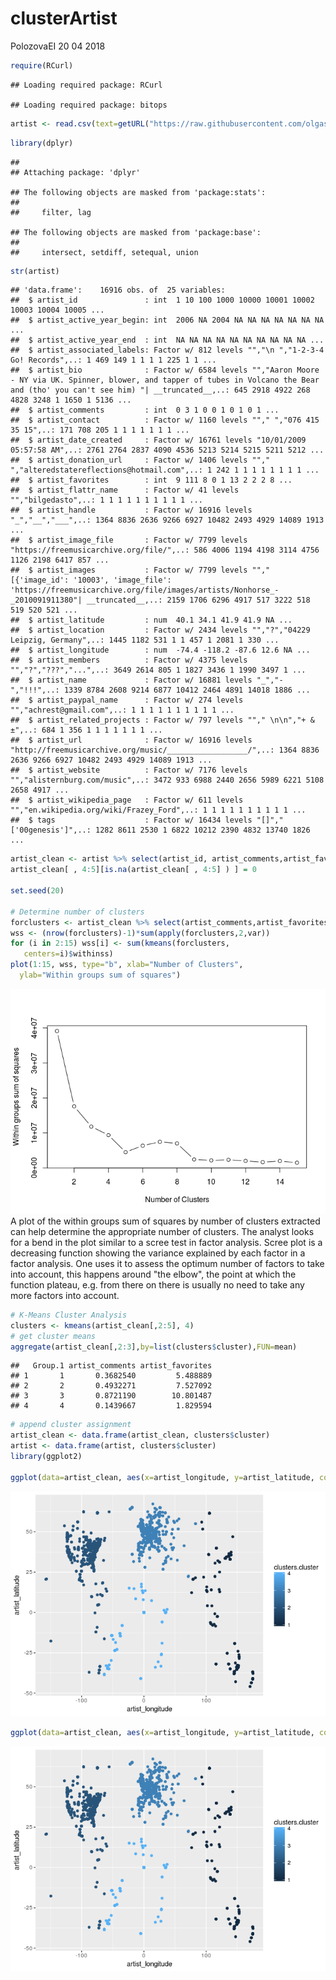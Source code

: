 clusterArtist
================
PolozovaEI
20 04 2018

``` r
require(RCurl)
```

    ## Loading required package: RCurl

    ## Loading required package: bitops

``` r
artist <- read.csv(text=getURL("https://raw.githubusercontent.com/olgasilyutina/music_recommender/master/fma_metadata/raw_artists.csv"),header=TRUE, sep="," )
```

``` r
library(dplyr)
```

    ## 
    ## Attaching package: 'dplyr'

    ## The following objects are masked from 'package:stats':
    ## 
    ##     filter, lag

    ## The following objects are masked from 'package:base':
    ## 
    ##     intersect, setdiff, setequal, union

``` r
str(artist)
```

    ## 'data.frame':    16916 obs. of  25 variables:
    ##  $ artist_id               : int  1 10 100 1000 10000 10001 10002 10003 10004 10005 ...
    ##  $ artist_active_year_begin: int  2006 NA 2004 NA NA NA NA NA NA NA ...
    ##  $ artist_active_year_end  : int  NA NA NA NA NA NA NA NA NA NA ...
    ##  $ artist_associated_labels: Factor w/ 812 levels "","\n ","1-2-3-4 Go! Records",..: 1 469 149 1 1 1 1 225 1 1 ...
    ##  $ artist_bio              : Factor w/ 6584 levels "","Aaron Moore - NY via UK. Spinner, blower, and tapper of tubes in Volcano the Bear and (tho' you can't see him) "| __truncated__,..: 645 2918 4922 268 4828 3248 1 1650 1 5136 ...
    ##  $ artist_comments         : int  0 3 1 0 0 1 0 1 0 1 ...
    ##  $ artist_contact          : Factor w/ 1160 levels ""," ","076 415 35 15",..: 171 708 205 1 1 1 1 1 1 1 ...
    ##  $ artist_date_created     : Factor w/ 16761 levels "10/01/2009 05:57:58 AM",..: 2761 2764 2837 4090 4536 5213 5214 5215 5211 5212 ...
    ##  $ artist_donation_url     : Factor w/ 1406 levels ""," ","alteredstatereflections@hotmail.com",..: 1 242 1 1 1 1 1 1 1 1 ...
    ##  $ artist_favorites        : int  9 111 8 0 1 13 2 2 2 8 ...
    ##  $ artist_flattr_name      : Factor w/ 41 levels "","bilgedasto",..: 1 1 1 1 1 1 1 1 1 1 ...
    ##  $ artist_handle           : Factor w/ 16916 levels "_","__","___",..: 1364 8836 2636 9266 6927 10482 2493 4929 14089 1913 ...
    ##  $ artist_image_file       : Factor w/ 7799 levels "https://freemusicarchive.org/file/",..: 586 4006 1194 4198 3114 4756 1126 2198 6417 857 ...
    ##  $ artist_images           : Factor w/ 7799 levels "","[{'image_id': '10003', 'image_file': 'https://freemusicarchive.org/file/images/artists/Nonhorse_-_2010091911380"| __truncated__,..: 2159 1706 6296 4917 517 3222 518 519 520 521 ...
    ##  $ artist_latitude         : num  40.1 34.1 41.9 41.9 NA ...
    ##  $ artist_location         : Factor w/ 2434 levels "","?","04229 Leipzig, Germany",..: 1445 1182 531 1 1 457 1 2081 1 330 ...
    ##  $ artist_longitude        : num  -74.4 -118.2 -87.6 12.6 NA ...
    ##  $ artist_members          : Factor w/ 4375 levels "","?","???","...",..: 3649 2614 805 1 1827 3436 1 1990 3497 1 ...
    ##  $ artist_name             : Factor w/ 16881 levels "_","-","!!!",..: 1339 8784 2608 9214 6877 10412 2464 4891 14018 1886 ...
    ##  $ artist_paypal_name      : Factor w/ 274 levels "","achrest@gmail.com",..: 1 1 1 1 1 1 1 1 1 1 ...
    ##  $ artist_related_projects : Factor w/ 797 levels ""," \n\n","+ & ±",..: 684 1 356 1 1 1 1 1 1 1 ...
    ##  $ artist_url              : Factor w/ 16916 levels "http://freemusicarchive.org/music/__________________/",..: 1364 8836 2636 9266 6927 10482 2493 4929 14089 1913 ...
    ##  $ artist_website          : Factor w/ 7176 levels "","alisternburg.com/music",..: 3472 933 6988 2440 2656 5989 6221 5108 2658 4917 ...
    ##  $ artist_wikipedia_page   : Factor w/ 611 levels "","en.wikipedia.org/wiki/Frazey_Ford",..: 1 1 1 1 1 1 1 1 1 1 ...
    ##  $ tags                    : Factor w/ 16434 levels "[]","['00genesis']",..: 1282 8611 2530 1 6822 10212 2390 4832 13740 1826 ...

``` r
artist_clean <- artist %>% select(artist_id, artist_comments,artist_favorites,artist_latitude, artist_longitude, artist_name)
artist_clean[ , 4:5][is.na(artist_clean[ , 4:5] ) ] = 0 

set.seed(20)

# Determine number of clusters
forclusters <- artist_clean %>% select(artist_comments,artist_favorites,artist_latitude,artist_longitude)
wss <- (nrow(forclusters)-1)*sum(apply(forclusters,2,var))
for (i in 2:15) wss[i] <- sum(kmeans(forclusters,
   centers=i)$withinss)
plot(1:15, wss, type="b", xlab="Number of Clusters",
  ylab="Within groups sum of squares")
```

![](artist_clustering_files/figure-markdown_github/unnamed-chunk-2-1.png) A plot of the within groups sum of squares by number of clusters extracted can help determine the appropriate number of clusters. The analyst looks for a bend in the plot similar to a scree test in factor analysis. Scree plot is a decreasing function showing the variance explained by each factor in a factor analysis. One uses it to assess the optimum number of factors to take into account, this happens around "the elbow", the point at which the function plateau, e.g. from there on there is usually no need to take any more factors into account.

``` r
# K-Means Cluster Analysis
clusters <- kmeans(artist_clean[,2:5], 4)
# get cluster means
aggregate(artist_clean[,2:3],by=list(clusters$cluster),FUN=mean)
```

    ##   Group.1 artist_comments artist_favorites
    ## 1       1       0.3682540         5.488889
    ## 2       2       0.4932271         7.527092
    ## 3       3       0.8721190        10.801487
    ## 4       4       0.1439667         1.829594

``` r
# append cluster assignment
artist_clean <- data.frame(artist_clean, clusters$cluster) 
artist <- data.frame(artist, clusters$cluster) 
library(ggplot2)

ggplot(data=artist_clean, aes(x=artist_longitude, y=artist_latitude, color= clusters.cluster )) + geom_point()
```

![](artist_clustering_files/figure-markdown_github/unnamed-chunk-3-1.png)

``` r
ggplot(data=artist_clean, aes(x=artist_longitude, y=artist_latitude, color= clusters.cluster )) + geom_point() 
```

![](artist_clustering_files/figure-markdown_github/unnamed-chunk-3-2.png)
